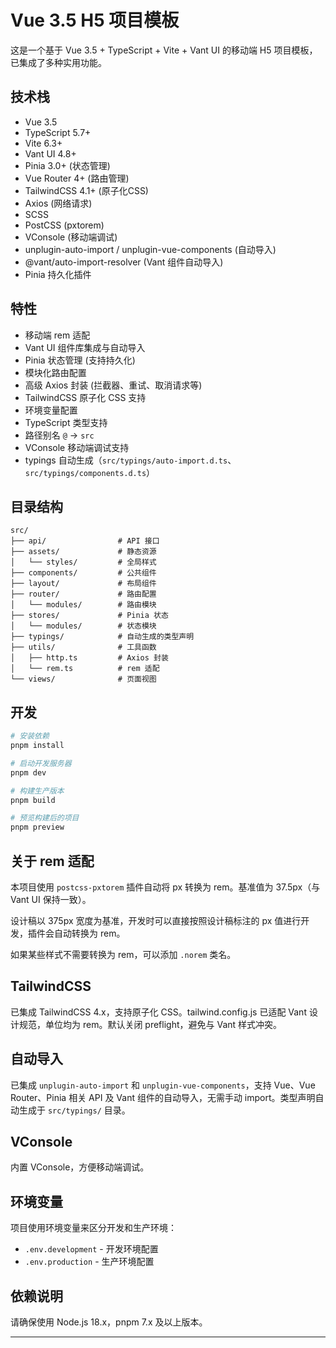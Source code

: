 # Vue 3.5 H5 项目模板

这是一个基于 Vue 3.5 + TypeScript + Vite + Vant UI 的移动端 H5 项目模板，已集成了多种实用功能。

## 技术栈
- Vue 3.5
- TypeScript 5.7+
- Vite 6.3+
- Vant UI 4.8+
- Pinia 3.0+ (状态管理)
- Vue Router 4+ (路由管理)
- TailwindCSS 4.1+ (原子化CSS)
- Axios (网络请求)
- SCSS
- PostCSS (pxtorem)
- VConsole (移动端调试)
- unplugin-auto-import / unplugin-vue-components (自动导入)
- @vant/auto-import-resolver (Vant 组件自动导入)
- Pinia 持久化插件

## 特性
- 移动端 rem 适配
- Vant UI 组件库集成与自动导入
- Pinia 状态管理 (支持持久化)
- 模块化路由配置
- 高级 Axios 封装 (拦截器、重试、取消请求等)
- TailwindCSS 原子化 CSS 支持
- 环境变量配置
- TypeScript 类型支持
- 路径别名 `@` -> `src`
- VConsole 移动端调试支持
- typings 自动生成（`src/typings/auto-import.d.ts`、`src/typings/components.d.ts`）

## 目录结构
```
src/
├── api/                # API 接口
├── assets/             # 静态资源
│   └── styles/         # 全局样式
├── components/         # 公共组件
├── layout/             # 布局组件
├── router/             # 路由配置
│   └── modules/        # 路由模块
├── stores/             # Pinia 状态
│   └── modules/        # 状态模块
├── typings/            # 自动生成的类型声明
├── utils/              # 工具函数
│   ├── http.ts         # Axios 封装
│   └── rem.ts          # rem 适配
└── views/              # 页面视图
```

## 开发

```bash
# 安装依赖
pnpm install

# 启动开发服务器
pnpm dev

# 构建生产版本
pnpm build

# 预览构建后的项目
pnpm preview
```

## 关于 rem 适配

本项目使用 `postcss-pxtorem` 插件自动将 px 转换为 rem。基准值为 37.5px（与 Vant UI 保持一致）。

设计稿以 375px 宽度为基准，开发时可以直接按照设计稿标注的 px 值进行开发，插件会自动转换为 rem。

如果某些样式不需要转换为 rem，可以添加 `.norem` 类名。

## TailwindCSS

已集成 TailwindCSS 4.x，支持原子化 CSS。tailwind.config.js 已适配 Vant 设计规范，单位均为 rem。默认关闭 preflight，避免与 Vant 样式冲突。

## 自动导入

已集成 `unplugin-auto-import` 和 `unplugin-vue-components`，支持 Vue、Vue Router、Pinia 相关 API 及 Vant 组件的自动导入，无需手动 import。类型声明自动生成于 `src/typings/` 目录。

## VConsole

内置 VConsole，方便移动端调试。

## 环境变量

项目使用环境变量来区分开发和生产环境：
- `.env.development` - 开发环境配置
- `.env.production` - 生产环境配置

## 依赖说明

请确保使用 Node.js 18.x，pnpm 7.x 及以上版本。

---
